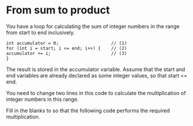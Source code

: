 # From sum to product

You have a loop for calculating the sum of integer numbers in the range from start to end inclusively.

```
int accumulator = 0;                    // (1)
for (int i = start; i <= end; i++) {    // (2)
accumulator += i;                       // (3)
}
```

The result is stored in the accumulator variable. Assume that the start and end variables are already declared as some integer values, so that start <= end.

You need to change two lines in this code to calculate the multiplication of integer numbers in this range.

Fill in the blanks to so that the following code performs the required multiplication.